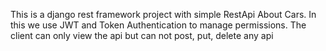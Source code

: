 This is a django rest framework project with simple RestApi
About Cars. In this we use JWT and Token Authentication to manage permissions. 
The client can only view the api but can not post, put, delete any api
